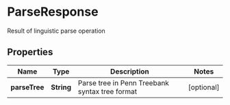 

# ParseResponse

Result of linguistic parse operation

## Properties

| Name | Type | Description | Notes |
|------------ | ------------- | ------------- | -------------|
|**parseTree** | **String** | Parse tree in Penn Treebank syntax tree format |  [optional] |



